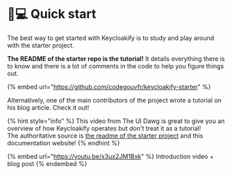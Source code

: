 # 👨💻 Quick start

The best way to get started with Keycloakify is to study and play around with the starter project. &#x20;

**The README of the starter repo is the tutorial!** It details everything there is to know and there is a lot of comments in the code to help you figure things out. &#x20;

{% embed url="https://github.com/codegouvfr/keycloakify-starter" %}

Alternatively, one of the main contributors of the project wrote a tutorial on his blog article. Check it out! &#x20;

{% hint style="info" %}
This video from The UI Dawg is great to give you an overview of how Keycloakify operates but don't treat it as a tutorial!  \
The authoritative source is [the readme of the starter project](https://github.com/keycloakify/keycloakify-starter) and this documentation website!
{% endhint %}

{% embed url="https://youtu.be/x3ux2JM1Bxk" %}
Introduction video + blog post
{% endembed %}
